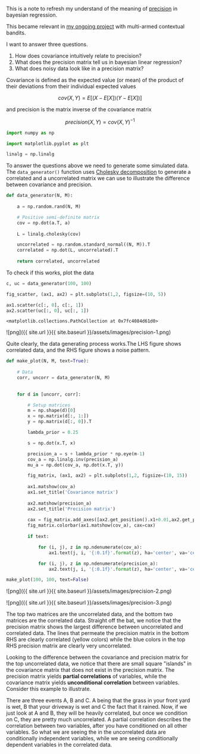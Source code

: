 This is a note to refresh my understand of the meaning of [precision](https://en.wikipedia.org/wiki/Precision_(statistics)) in bayesian regression. 

This became relevant in [my ongoing project](https://tmorville.github.io//rl-svd_1/) with multi-armed contextual bandits.

I want to answer three questions.

1. How does covariance intuitively relate to precision?
2. What does the precision matrix tell us in bayesian linear regression?
3. What does noisy data look like in a precision matrix?

Covariance is defined as the expected value (or mean) of the product of their deviations from their individual expected values

$$
cov(X,Y)=E\left[(X-E[X])(Y-E[X])\right]
$$

and precision is the matrix inverse of the covariance matrix

$$
precision(X,Y) = cov(X, Y)^{-1}
$$


```python
import numpy as np

import matplotlib.pyplot as plt

linalg = np.linalg
```

To answer the questions above we need to generate some simulated data. The `data_generator()` function uses [Cholesky decomposition](https://en.wikipedia.org/wiki/Cholesky_decomposition) to generate a correlated and a uncorrelated matrix we can use to illustrate the difference between covariance and precision.


```python
def data_generator(N, M):
    
    a = np.random.rand(N, M)

    # Positive semi-definite matrix
    cov = np.dot(a.T, a)
    
    L = linalg.cholesky(cov)

    uncorrelated = np.random.standard_normal((N, M)).T
    correlated = np.dot(L, uncorrelated).T
    
    return correlated, uncorrelated
```

To check if this works, plot the data


```python
c, uc = data_generator(100, 100)

fig_scatter, (ax1, ax2) = plt.subplots(1,2, figsize=(10, 5))

ax1.scatter(c[:, 0], c[:, 1])
ax2.scatter(uc[:, 0], uc[:, 1])
```




    <matplotlib.collections.PathCollection at 0x7fc4084d61d0>




![png]({{ site.url }}{{ site.baseurl }}/assets/images/precision-1.png)


Quite clearly, the data generating process works.The LHS figure shows correlated data, and the RHS figure shows a noise pattern.


```python
def make_plot(N, M, text=True):
    
    # Data
    corr, uncorr = data_generator(N, M)
    
    
    for d in [uncorr, corr]:

        # Setup matrices
        m = np.shape(d)[0]
        x = np.matrix(d[:, 1:])
        y = np.matrix(d[:, 0]).T

        lambda_prior = 0.25

        s = np.dot(x.T, x)

        precision_a = s + lambda_prior * np.eye(m-1)
        cov_a = np.linalg.inv(precision_a)
        mu_a = np.dot(cov_a, np.dot(x.T, y))

        fig_matrix, (ax1, ax2) = plt.subplots(1,2, figsize=(10, 15))
                
        ax1.matshow(cov_a)
        ax1.set_title('Covariance matrix')
        
        ax2.matshow(precision_a)
        ax2.set_title('Precision matrix')
        
        cax = fig_matrix.add_axes([ax2.get_position().x1+0.01,ax2.get_position().y0,0.02,ax2.get_position().height])
        fig_matrix.colorbar(ax1.matshow(cov_a), cax=cax)
                
        if text:

            for (i, j), z in np.ndenumerate(cov_a):
                ax1.text(j, i, '{:0.1f}'.format(z), ha='center', va='center')

            for (i, j), z in np.ndenumerate(precision_a):
                ax2.text(j, i, '{:0.1f}'.format(z), ha='center', va='center')    
```


```python
make_plot(100, 100, text=False)
```


![png]({{ site.url }}{{ site.baseurl }}/assets/images/precision-2.png)



![png]({{ site.url }}{{ site.baseurl }}/assets/images/precision-3.png)


The top two matrices are the uncorrelated data, and the bottom two matrices are the correlated data. Straight off the bat, we notice that the precision matrix shows the largest difference between uncorrelated and correlated data. The lines that permeate the precision matrix in the bottom RHS are clearly correlated (yellow colors) while the blue colors in the top RHS precision matrix are clearly very uncorrelated. 

Looking to the difference between the covariance and precision matrix for the top uncorrelated data, we notice that there are small square "islands" in the covariance matrix that does not exist in the precision matrix. The precision matrix yields **partial correlations** of variables, while the covariance matrix yields **unconditional correlation** between variables. Consider this example to illustrate.

There are three events A, B and C. A being that the grass in your front yard is wet, B that your driveway is wet and C the fact that it rained. Now, if we just look at A and B, they will be heavily correlated, but once we condition on C, they are pretty much uncorrelated. A partial correlation describes the correlation between two variables, after you have conditioned on all other variables. So what we are seeing the in the uncorrelated data are conditionally independent variables, while we are seeing conditionally dependent variables in the correlated data.
